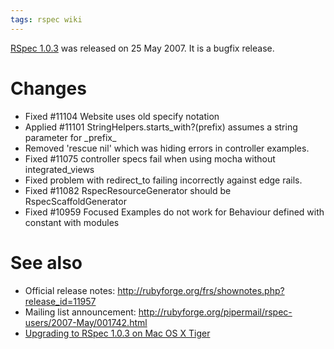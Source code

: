 ```yaml
---
tags: rspec wiki
---
```


[RSpec 1.0.3](/wiki/RSpec_1.0.3) was released on 25 May 2007. It is a bugfix release.

# Changes

-   Fixed \#11104 Website uses old specify notation
-   Applied \#11101 StringHelpers.starts_with?(prefix) assumes a string parameter for \_prefix\_
-   Removed 'rescue nil' which was hiding errors in controller examples.
-   Fixed \#11075 controller specs fail when using mocha without integrated_views
-   Fixed problem with redirect_to failing incorrectly against edge rails.
-   Fixed \#11082 RspecResourceGenerator should be RspecScaffoldGenerator
-   Fixed \#10959 Focused Examples do not work for Behaviour defined with constant with modules

# See also

-   Official release notes: <http://rubyforge.org/frs/shownotes.php?release_id=11957>
-   Mailing list announcement: <http://rubyforge.org/pipermail/rspec-users/2007-May/001742.html>
-   [Upgrading to RSpec 1.0.3 on Mac OS X Tiger](/wiki/Upgrading_to_RSpec_1.0.3_on_Mac_OS_X_Tiger)
